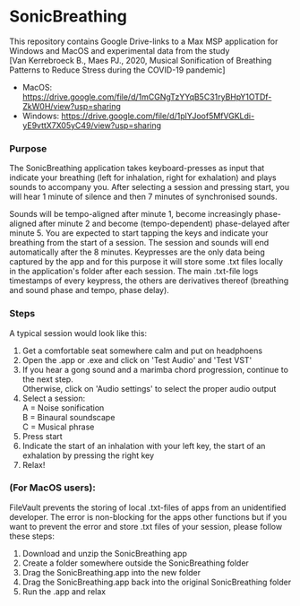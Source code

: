 # SonicBreathing
This repository contains Google Drive-links to a Max MSP application for Windows and MacOS and experimental data from the study   
  [Van Kerrebroeck B., Maes PJ., 2020, Musical Sonification of Breathing Patterns to Reduce Stress during the COVID-19 pandemic]
  
- MacOS: https://drive.google.com/file/d/1mCGNgTzYYqB5C31ryBHpY1OTDf-ZkW0H/view?usp=sharing
- Windows: https://drive.google.com/file/d/1plYJoof5MfVGKLdi-yE9vttX7X05yC49/view?usp=sharing

### Purpose ###
The SonicBreathing application takes keyboard-presses as input that indicate your breathing (left for inhalation, right for exhalation) and plays sounds to accompany you. After selecting a session and pressing start, you will hear 1 minute of silence and then 7 minutes of synchronised sounds. 

Sounds will be tempo-aligned after minute 1, become increasingly phase-aligned after minute 2 and become (tempo-dependent) phase-delayed after minute 5. You are expected to start tapping the keys and indicate your breathing from the start of a session. The session and sounds will end automatically after the 8 minutes. Keypresses are the only data being captured by the app and for this purpose it will store some .txt files locally in the application's folder after each session. The main .txt-file logs timestamps of every keypress, the others are derivatives thereof (breathing and sound phase and tempo, phase delay).

### Steps ###
A typical session would look like this:
1. Get a comfortable seat somewhere calm and put on headphoens
2. Open the .app or .exe and click on 'Test Audio' and 'Test VST'
3. If you hear a gong sound and a marimba chord progression, continue to the next step.   
Otherwise, click on 'Audio settings' to select the proper audio output
4. Select a session:  
      A = Noise sonification  
      B = Binaural soundscape  
      C = Musical phrase  
5. Press start
6. Indicate the start of an inhalation with your left key, the start of an exhalation by pressing the right key
7. Relax!

### (For MacOS users): ###
FileVault prevents the storing of local .txt-files of apps from an unidentified developer. The error is non-blocking for the apps other functions but if you want to prevent the error and store .txt files of your session, please follow these steps:
1. Download and unzip the SonicBreathing app
2. Create a folder somewhere outside the SonicBreathing folder
3. Drag the SonicBreathing.app into the new folder
4. Drag the SonicBreathing.app back into the original SonicBreathing folder
5. Run the .app and relax
